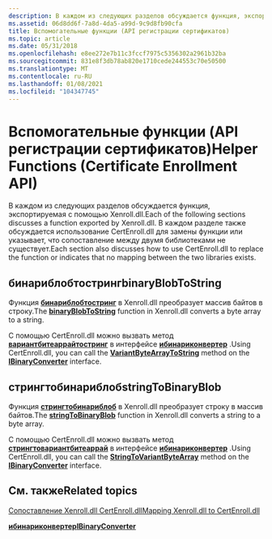 ```yaml
---
description: В каждом из следующих разделов обсуждается функция, экспортируемая с помощью Xenroll.dll. В каждом разделе также обсуждается использование CertEnroll.dll для замены функции или указывает, что сопоставление между двумя библиотеками не существует.
ms.assetid: 06d8dd6f-7a8d-4da5-a99d-9c9d8fb90cfa
title: Вспомогательные функции (API регистрации сертификатов)
ms.topic: article
ms.date: 05/31/2018
ms.openlocfilehash: e8ee272e7b11c3fccf7975c5356302a2961b32ba
ms.sourcegitcommit: 831e8f3db78ab820e1710cede244553c70e50500
ms.translationtype: MT
ms.contentlocale: ru-RU
ms.lasthandoff: 01/08/2021
ms.locfileid: "104347745"
---
```

# <a name="helper-functions-certificate-enrollment-api"></a><span data-ttu-id="75794-104">Вспомогательные функции (API регистрации сертификатов)</span><span class="sxs-lookup"><span data-stu-id="75794-104">Helper Functions (Certificate Enrollment API)</span></span>

<span data-ttu-id="75794-105">В каждом из следующих разделов обсуждается функция, экспортируемая с помощью Xenroll.dll.</span><span class="sxs-lookup"><span data-stu-id="75794-105">Each of the following sections discusses a function exported by Xenroll.dll.</span></span> <span data-ttu-id="75794-106">В каждом разделе также обсуждается использование CertEnroll.dll для замены функции или указывает, что сопоставление между двумя библиотеками не существует.</span><span class="sxs-lookup"><span data-stu-id="75794-106">Each section also discusses how to use CertEnroll.dll to replace the function or indicates that no mapping between the two libraries exists.</span></span>

## <a name="binaryblobtostring"></a><span data-ttu-id="75794-107">бинариблобтостринг</span><span class="sxs-lookup"><span data-stu-id="75794-107">binaryBlobToString</span></span>

<span data-ttu-id="75794-108">Функция [**бинариблобтостринг**](/windows/desktop/api/xenroll/nf-xenroll-ienroll4-binaryblobtostring) в Xenroll.dll преобразует массив байтов в строку.</span><span class="sxs-lookup"><span data-stu-id="75794-108">The [**binaryBlobToString**](/windows/desktop/api/xenroll/nf-xenroll-ienroll4-binaryblobtostring) function in Xenroll.dll converts a byte array to a string.</span></span>

<span data-ttu-id="75794-109">С помощью CertEnroll.dll можно вызвать метод [**вариантбитеаррайтостринг**](/windows/desktop/api/CertEnroll/nf-certenroll-ibinaryconverter-variantbytearraytostring) в интерфейсе [**ибинариконвертер**](/windows/desktop/api/CertEnroll/nn-certenroll-ibinaryconverter) .</span><span class="sxs-lookup"><span data-stu-id="75794-109">Using CertEnroll.dll, you can call the [**VariantByteArrayToString**](/windows/desktop/api/CertEnroll/nf-certenroll-ibinaryconverter-variantbytearraytostring) method on the [**IBinaryConverter**](/windows/desktop/api/CertEnroll/nn-certenroll-ibinaryconverter) interface.</span></span>

## <a name="stringtobinaryblob"></a><span data-ttu-id="75794-110">стрингтобинариблоб</span><span class="sxs-lookup"><span data-stu-id="75794-110">stringToBinaryBlob</span></span>

<span data-ttu-id="75794-111">Функция [**стрингтобинариблоб**](/windows/desktop/api/xenroll/nf-xenroll-ienroll4-stringtobinaryblob) в Xenroll.dll преобразует строку в массив байтов.</span><span class="sxs-lookup"><span data-stu-id="75794-111">The [**stringToBinaryBlob**](/windows/desktop/api/xenroll/nf-xenroll-ienroll4-stringtobinaryblob) function in Xenroll.dll converts a string to a byte array.</span></span>

<span data-ttu-id="75794-112">С помощью CertEnroll.dll можно вызвать метод [**стрингтовариантбитеаррай**](/windows/desktop/api/CertEnroll/nf-certenroll-ibinaryconverter-stringtovariantbytearray) в интерфейсе [**ибинариконвертер**](/windows/desktop/api/CertEnroll/nn-certenroll-ibinaryconverter) .</span><span class="sxs-lookup"><span data-stu-id="75794-112">Using CertEnroll.dll, you can call the [**StringToVariantByteArray**](/windows/desktop/api/CertEnroll/nf-certenroll-ibinaryconverter-stringtovariantbytearray) method on the [**IBinaryConverter**](/windows/desktop/api/CertEnroll/nn-certenroll-ibinaryconverter) interface.</span></span>

## <a name="related-topics"></a><span data-ttu-id="75794-113">См. также</span><span class="sxs-lookup"><span data-stu-id="75794-113">Related topics</span></span>

<dl> <dt>

[<span data-ttu-id="75794-114">Сопоставление Xenroll.dll CertEnroll.dll</span><span class="sxs-lookup"><span data-stu-id="75794-114">Mapping Xenroll.dll to CertEnroll.dll</span></span>](mapping-xenroll-dll-to-certenroll-dll.md)
</dt> <dt>

[<span data-ttu-id="75794-115">**ибинариконвертер**</span><span class="sxs-lookup"><span data-stu-id="75794-115">**IBinaryConverter**</span></span>](/windows/desktop/api/CertEnroll/nn-certenroll-ibinaryconverter)
</dt> </dl>

 

 
